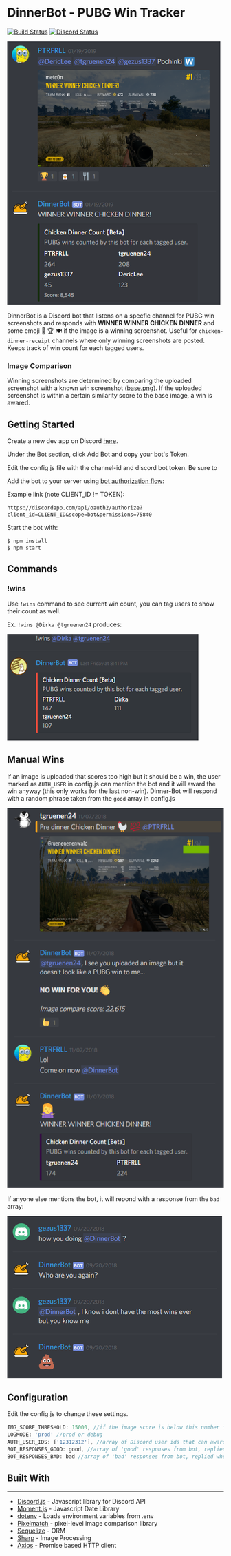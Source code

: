 # DinnerBot - PUBG Win Tracker

[![Build Status](https://travis-ci.org/PTRFRLL/dinnerbot.svg?branch=master)](https://travis-ci.org/PTRFRLL/dinnerbot)
[![Discord Status](https://discordapp.com/api/guilds/144143242928193537/embed.png)](https://discord.gg)

![Dinner Bot](examples/main.png)

DinnerBot is a Discord bot that listens on a specfic channel for PUBG win screenshots and responds with  **WINNER WINNER CHICKEN DINNER** and some emoji 🐔 🏆 🍽 if the image is a winning screenshot. Useful for `chicken-dinner-receipt` channels where only winning screenshots are posted. Keeps track of win count for each tagged users.

### Image Comparison
Winning screenshots are determined by comparing the uploaded screenshot with a known win screenshot ([base.png](./data/img/base.png)). If the uploaded screenshot is within a certain similarity score to the base image, a win is awared.



## Getting Started

Create a new dev app on Discord [here](https://discordapp.com/developers/applications/me). 

Under the Bot section, click Add Bot and copy your bot's Token.

Edit the config.js file with the channel-id and discord bot token. Be sure to 

Add the bot to your server using [bot authorization flow](https://discordapp.com/developers/docs/topics/oauth2#bots):

Example link (note CLIENT_ID != TOKEN):
```
https://discordapp.com/api/oauth2/authorize?client_id=CLIENT_ID&scope=bot&permissions=75840
```

Start the bot with:

```
$ npm install
$ npm start
```

## Commands

### !wins

Use `!wins` command to see current win count, you can tag users to show their count as well.

Ex. `!wins @Dirka @tgruenen24` produces: 

![Win Count](examples/wins.png)

## Manual Wins  

If an image is uploaded that scores too high but it should be a win, the user marked as `AUTH_USER` in config.js can mention the bot and it will award the win anyway (this only works for the last non-win). Dinner-Bot will respond with a random phrase taken from the `good` array in config.js

![bot](examples/manual.png)


If anyone else mentions the bot, it will repond with a response from the `bad` array:

![bot](examples/bad.png)

## Configuration

Edit the config.js to change these settings.

```js
IMG_SCORE_THRESHOLD: 15000, //if the image score is below this number it's awared a win (15,000 is arbitrary based off my testing)
LOGMODE: 'prod' //prod or debug
AUTH_USER_IDS: ['12312312'], //array of Discord user ids that can award wins that scored too high
BOT_RESPONSES_GOOD: good, //array of 'good' responses from bot, replied when AUTH_USER mentions bot
BOT_RESPONSES_BAD: bad //array of 'bad' responses from bot, replied when non-AUTH_USER mentions bot
```


## Built With
---
* [Discord.js](https://discord.js.org/#/) - Javascript library for Discord API
* [Moment.js](https://momentjs.com/) - Javascript Date Library
* [dotenv](https://github.com/motdotla/dotenv) - Loads environment variables from .env
* [Pixelmatch](https://github.com/mapbox/pixelmatch) - pixel-level image comparison library
* [Sequelize](http://docs.sequelizejs.com/) - ORM
* [Sharp](https://github.com/lovell/sharp) - Image Processing
* [Axios](https://github.com/axios/axios) - Promise based HTTP client